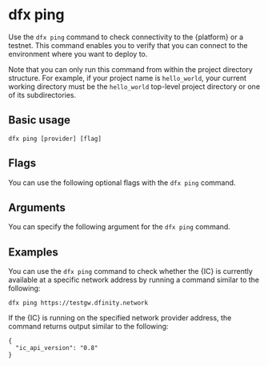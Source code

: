 # dfx ping

Use the `dfx ping` command to check connectivity to the {platform} or a testnet. This command enables you to verify that you can connect to the environment where you want to deploy to.

Note that you can only run this command from within the project directory structure. For example, if your project name is `hello_world`, your current working directory must be the `hello_world` top-level project directory or one of its subdirectories.

## Basic usage

    dfx ping [provider] [flag]

## Flags

You can use the following optional flags with the `dfx ping` command.

<!-- <table>
<colgroup>
<col style="width: 32%" />
<col style="width: 68%" />
</colgroup>
<thead>
<tr class="header">
<th style="text-align: left;">Flag</th>
<th style="text-align: left;">Description</th>
</tr>
</thead>
<tbody>
<tr class="odd">
<td style="text-align: left;"><p><code>-h</code>, <code>--help</code></p></td>
<td style="text-align: left;"><p>Displays usage information.</p></td>
</tr>
<tr class="even">
<td style="text-align: left;"><p><code>-V</code>, <code>--version</code></p></td>
<td style="text-align: left;"><p>Displays version information.</p></td>
</tr>
</tbody>
</table> -->

## Arguments

You can specify the following argument for the `dfx ping` command.

<!-- <table>
<colgroup>
<col style="width: 32%" />
<col style="width: 68%" />
</colgroup>
<thead>
<tr class="header">
<th style="text-align: left;">Argument</th>
<th style="text-align: left;">Description</th>
</tr>
</thead>
<tbody>
<tr class="odd">
<td style="text-align: left;"><p>provider</p></td>
<td style="text-align: left;"><p>Specifies the {platform} or testnet URL that you want to use.</p></td>
</tr>
</tbody>
</table> -->

## Examples

You can use the `dfx ping` command to check whether the {IC} is currently available at a specific network address by running a command similar to the following:

    dfx ping https://testgw.dfinity.network

If the {IC} is running on the specified network provider address, the command returns output similar to the following:

    {
      "ic_api_version": "0.8"
    }
